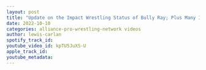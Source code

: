 ```yaml
---
layout: post
title: "Update on the Impact Wrestling Status of Bully Ray; Plus Many Impact Talent Departures"
date: 2022-10-10
categories: alliance-pro-wrestling-network videos
author: lewis-carlan
spotify_track_id: 
youtube_video_id: kpTU5JuXS-U
apple_track_id: 
youtube_metadata: 
---
```

